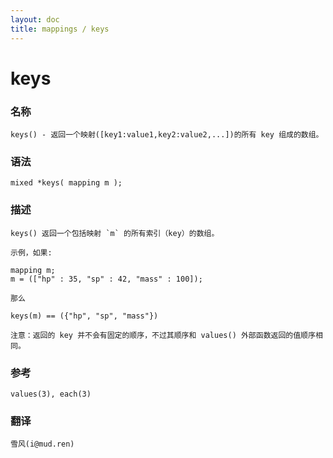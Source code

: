 ```yaml
---
layout: doc
title: mappings / keys
---
```

# keys

### 名称

    keys() - 返回一个映射([key1:value1,key2:value2,...])的所有 key 组成的数组。

### 语法

    mixed *keys( mapping m );

### 描述

    keys() 返回一个包括映射 `m` 的所有索引（key）的数组。

    示例，如果:

    mapping m;
    m = (["hp" : 35, "sp" : 42, "mass" : 100]);

    那么

    keys(m) == ({"hp", "sp", "mass"})

    注意：返回的 key 并不会有固定的顺序，不过其顺序和 values() 外部函数返回的值顺序相同。

### 参考

    values(3), each(3)

### 翻译

    雪风(i@mud.ren)
